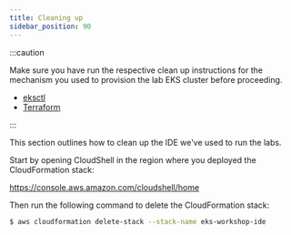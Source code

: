 ```yaml
---
title: Cleaning up
sidebar_position: 90
---
```


:::caution

Make sure you have run the respective clean up instructions for the mechanism you used to provision the lab EKS cluster before proceeding.

- [eksctl](./using-eksctl)
- [Terraform](./using-terraform)

:::

This section outlines how to clean up the IDE we've used to run the labs.

Start by opening CloudShell in the region where you deployed the CloudFormation stack:

https://console.aws.amazon.com/cloudshell/home

Then run the following command to delete the CloudFormation stack:

```bash test=false
$ aws cloudformation delete-stack --stack-name eks-workshop-ide
```
